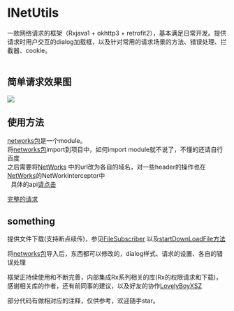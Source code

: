 # INetUtils
一款网络请求的框架（Rxjava1 + okhttp3 + retrofit2），基本满足日常开发。提供请求时用户交互的dialog加载框，以及针对常用的请求场景的方法、错误处理、拦截器、cookie。<br><br>
## 简单请求效果图<br>
![](https://github.com/SSuperYe/INetUtils/blob/master/screenshots/example.jpg)

## 使用方法<br>
[networks包](https://github.com/SSuperYe/INetUtils/tree/master/networks)是一个module。<br>
将[networks包](https://github.com/SSuperYe/INetUtils/tree/master/networks)import到项目中，如何import module就不说了，不懂的还请自行百度<br>
之后需要将[NetWorks](https://github.com/SSuperYe/INetUtils/blob/master/networks/src/main/java/com/dangdailife/networks/network/NetWorks.java)
中的url改为各自的域名，对一些header的操作也在[NetWorks](https://github.com/SSuperYe/INetUtils/blob/master/networks/src/main/java/com/dangdailife/networks/network/NetWorks.java)的NetWorkInterceptor中<br>
 
具体的api[请点击](https://github.com/SSuperYe/INetUtils/blob/master/networks/src/main/java/com/dangdailife/networks/network/api/ApiService.java)

[完整的请求](https://github.com/SSuperYe/INetUtils/blob/master/app/src/main/java/com/dangdailife/test/MainActivity.java)

## something<br>
提供文件下载(支持断点续传)，参见[FileSubscriber](https://github.com/SSuperYe/INetUtils/blob/master/networks/src/main/java/com/dangdailife/networks/network/subscriber/FileSubscriber.java)
以及[startDownLoadFile方法](https://github.com/SSuperYe/INetUtils/blob/master/networks/src/main/java/com/dangdailife/networks/network/NetWorks.java)<br>

将[networks包](https://github.com/SSuperYe/INetUtils/tree/master/networks)导入后，东西都可以修改的，dialog样式、请求的设置、各自的错误处理<br>

框架正持续使用和不断完善，内部集成Rx系列相关的库(Rx的权限请求和下载)，感谢相关库的作者，还有前同事的建议，以及好友的协作[LovelyBoyXSZ](https://github.com/LovelyBoyXSZ)<br>

部分代码有做相对应的注释，仅供参考，欢迎随手star。<br>
